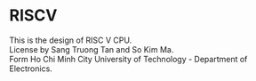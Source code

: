 # RISCV
This is the design of RISC V CPU.  <br />
License by Sang Truong Tan and So Kim Ma.  <br />
Form Ho Chi Minh City University of Technology - Department of Electronics.
